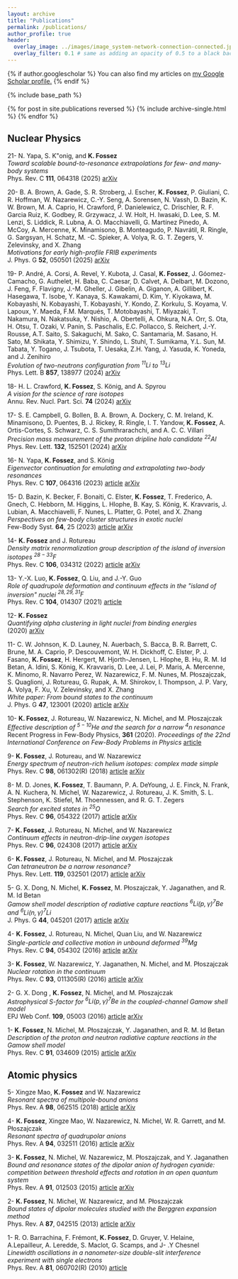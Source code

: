 ```yaml
---
layout: archive
title: "Publications"
permalink: /publications/
author_profile: true
header:
  overlay_image: ../images/image_system-network-connection-connected.jpg
  overlay_filter: 0.1 # same as adding an opacity of 0.5 to a black background
---
```


{% if author.googlescholar %}
  You can also find my articles on <u><a href="{{author.googlescholar}}">my Google Scholar profile</a>.</u>
{% endif %}

{% include base_path %}

{% for post in site.publications reversed %}
  {% include archive-single.html %}
{% endfor %}



## Nuclear Physics

21- N. Yapa, S. K\"onig, and **K. Fossez**  
  _Toward scalable bound-to-resonance extrapolations for few- and many-body systems_  
  Phys. Rev. C **111**, 064318 (2025) [arXiv](https://arxiv.org/abs/2409.03116)  

20- B. A. Brown, A. Gade, S. R. Stroberg, J. Escher, **K. Fossez**, P. Giuliani, C. R. Hoffman, W. Nazarewicz, C.-Y. Seng, A. Sorensen, N. Vassh, D. Bazin, K. W. Brown, M. A. Caprio, H. Crawford, P. Danielewicz, C. Drischler, R. F. Garcia Ruiz, K. Godbey, R. Grzywacz, J. W. Holt, H. Iwasaki, D. Lee, S. M. Lenzi, S. Liddick, R. Lubna, A. O. Macchiavelli, G. Martínez Pinedo, A. McCoy, A. Mercenne, K. Minamisono, B. Monteagudo, P. Navrátil, R. Ringle, G. Sargsyan, H. Schatz, M. -C. Spieker, A. Volya, R. G. T. Zegers, V. Zelevinsky, and X. Zhang  
  _Motivations for early high-profile FRIB experiments_  
  J. Phys. G **52**, 050501 (2025) [arXiv](https://arxiv.org/abs/2410.06144)  

19- P. André, A. Corsi, A. Revel, Y. Kubota, J. Casal, **K. Fossez**, J. Góomez-Camacho, G. Authelet, H. Baba, C. Caesar, D. Calvet, A. Delbart, M. Dozono, J. Feng, F. Flavigny, J.-M. Gheller, J. Gibelin, A. Giganon, A. Gillibert, K. Hasegawa, T. Isobe, Y. Kanaya, S. Kawakami, D. Kim, Y. Kiyokawa, M. Kobayashi, N. Kobayashi, T. Kobayashi, Y. Kondo, Z. Korkulu, S. Koyama, V. Lapoux, Y. Maeda, F.M. Marqués, T. Motobayashi, T. Miyazaki, T. Nakamura, N. Nakatsuka, Y. Nishio, A. Obertelli, A. Ohkura, N.A. Orr, S. Ota, H. Otsu, T. Ozaki, V. Panin, S. Paschalis, E.C. Pollacco, S. Reichert, J.-Y. Rousse, A.T. Saito, S. Sakaguchi, M. Sako, C. Santamaria, M. Sasano, H. Sato, M. Shikata, Y. Shimizu, Y. Shindo, L. Stuhl, T. Sumikama, Y.L. Sun, M. Tabata, Y. Togano, J. Tsubota, T. Uesaka, Z.H. Yang, J. Yasuda, K. Yoneda, and J. Zenihiro  
  _Evolution of two-neutrons configuration from ${ {}^{11}\text{Li} }$ to ${ {}^{13}\text{Li} }$_  
  Phys. Lett. B **857**, 138977 (2024) [arXiv](https://arxiv.org/abs/2501.11539)  

18- H. L. Crawford, **K. Fossez**, S. K&ouml;nig, and A. Spyrou  
  _A vision for the science of rare isotopes_  
  Annu. Rev. Nucl. Part. Sci. **74** (2024) [arXiv](https://arxiv.org/abs/2312.09129)  

17- S. E. Campbell, G. Bollen, B. A. Brown, A. Dockery, C. M. Ireland, K. Minamisono, D. Puentes, B. J. Rickey, R. Ringle, I. T. Yandow, **K. Fossez**, A. Ortis-Cortes, S. Schwarz, C. S. Sumithrarachchi, and A. C. C. Villari  
  _Precision mass measurement of the proton dripline halo candidate ${ {}^{22}\text{Al} }$_  
  Phys. Rev. Lett. **132**, 152501 (2024) [arXiv](https://arxiv.org/abs/2312.11366)  

16- N. Yapa, **K. Fossez**, and S. K&ouml;nig  
  _Eigenvector continuation for emulating and extrapolating two-body resonances_  
  Phys. Rev. C **107**, 064316 (2023) [article](https://doi.org/10.1103/PhysRevC.107.064316) [arXiv](https://arxiv.org/abs/2303.06139)  

15- D. Bazin, K. Becker, F. Bonaiti, C. Elster, **K. Fossez**, T. Frederico, A. Gnech, C. Hebborn, M. Higgins, L. Hlophe, B. Kay, S. K&ouml;nig, K. Kravvaris, J. Lubian, A. Macchiavelli, F. Nunes, L. Platter, G. Potel, and X. Zhang  
  _Perspectives on few-body cluster structures in exotic nuclei_  
  Few-Body Syst. **64**, 25 (2023) [article](https://doi.org/10.1007/s00601-023-01794-0) [arXiv](https://arxiv.org/abs/2211.06281)  

14- **K. Fossez** and J. Rotureau  
  _Density matrix renormalization group description of the island of inversion isotopes $^{28-33}\text{F}$_  
  Phys. Rev. C **106**, 034312 (2022) [article](https://doi.org/10.1103/PhysRevC.106.034312) [arXiv](https://arxiv.org/abs/2105.05287)  

13- Y.-X. Luo, **K. Fossez**, Q. Liu, and J.-Y. Guo  
  _Role of quadrupole deformation and continuum effects in the "island of inversion" nuclei $^{28,29,31}\text{F}$_  
  Phys. Rev. C **104**, 014307 (2021) [article](https://doi.org/10.1103/PhysRevC.104.014307)  

12- **K. Fossez**  
  _Quantifying alpha clustering in light nuclei from binding energies_  
  (2020) [arXiv](https://arxiv.org/abs/2004.14896) 

11- C. W. Johnson, K. D. Launey, N. Auerbach, S. Bacca, B. R. Barrett, C. Brune, M. A. Caprio, P. Descouvemont, W. H. Dickhoff, C. Elster, P. J. Fasano, **K. Fossez**, H. Hergert, M. Hjorth-Jensen, L. Hlophe, B. Hu, R. M. Id Betan, A. Idini, S. K&ouml;nig, K. Kravvaris, D. Lee, J. Lei, P. Maris, A. Mercenne, K. Minomo, R. Navarro Perez, W. Nazarewicz, F. M. Nunes, M. P&#322;oszajczak, S. Quaglioni, J. Rotureau, G. Rupak, A. M. Shirokov, I. Thompson, J. P. Vary, A. Volya, F. Xu, V. Zelevinsky, and X. Zhang  
  _White paper: From bound states to the continuum_  
  J. Phys. G **47**, 123001 (2020) [article](https://doi.org/10.1088/1361-6471/abb129) [arXiv](https://arxiv.org/abs/1912.00451)

10- **K. Fossez**, J. Rotureau, W. Nazarewicz, N. Michel, and M. P&#322;oszajczak  
  _Effective description of ${ {}^{5-10}\mathrm{He} }$ and the search for a narrow ${ {}^{4}\text{n} }$ resonance_  
  Recent Progress in Few-Body Physics, **361** (2020). _Proceedings of the 22nd International Conference on Few-Body Problems in Physics_ [article](https://doi.org/10.1007/978-3-030-32357-8_61) 

9- **K. Fossez**, J. Rotureau, and W. Nazarewicz  
  _Energy spectrum of neutron-rich helium isotopes: complex made simple_  
  Phys. Rev. C **98**, 061302(R) (2018) [article](https://doi.org/10.1103/PhysRevC.98.061302) [arXiv](https://arxiv.org/abs/1806.02936)

8- M. D. Jones, **K. Fossez**, T. Baumann, P. A. DeYoung, J. E. Finck, N. Frank, A. N. Kuchera, N. Michel, W. Nazarewicz, J. Rotureau, J. K. Smith, S. L. Stephenson, K. Stiefel, M. Thoennessen, and R. G. T. Zegers  
  _Search for excited states in ${ {}^{25}\mathrm{O} }$_  
  Phys. Rev. C **96**, 054322 (2017) [article](https://doi.org/10.1103/PhysRevC.96.054322) [arXiv](https://arxiv.org/abs/1710.04706)

7- **K. Fossez**, J. Rotureau, N. Michel, and W. Nazarewicz  
  _Continuum effects in neutron-drip-line oxygen isotopes_  
  Phys. Rev. C **96**, 024308 (2017) [article](https://doi.org/10.1103/PhysRevC.96.024308) [arXiv](https://arxiv.org/abs/1704.03785)

6- **K. Fossez**, J. Rotureau, N. Michel, and M. P&#322;oszajczak  
  _Can tetraneutron be a narrow resonance?_  
  Phys. Rev. Lett. **119**, 032501 (2017) [article](https://doi.org/10.1103/PhysRevLett.119.032501) [arXiv](https://arxiv.org/abs/1612.01483)

5- G. X. Dong, N. Michel, **K. Fossez**, M. P&#322;oszajczak, Y. Jaganathen, and R. M. Id Betan  
  _Gamow shell model description of radiative capture reactions ${ {}^{6}\mathrm{Li} ( p , \gamma ) {}^{7}\mathrm{Be} }$ and ${ {}^{6}\mathrm{Li} ( n , \gamma ) {}^{7}\mathrm{Li} }$_  
  J. Phys. G **44**, 045201 (2017) [article](https://doi.org/10.1088/1361-6471/aa5f24) [arXiv](https://arxiv.org/abs/1601.06660)

4- **K. Fossez**, J. Rotureau, N. Michel, Quan Liu, and W. Nazarewicz  
  _Single-particle and collective motion in unbound deformed ${ {}^{39}\mathrm{Mg} }$_  
  Phys. Rev. C **94**, 054302 (2016) [article](https://doi.org/10.1103/PhysRevC.94.054302) [arXiv](https://arxiv.org/abs/1607.08436)

3- **K. Fossez**, W. Nazarewicz, Y. Jaganathen, N. Michel, and M. P&#322;oszajczak  
  _Nuclear rotation in the continuum_  
  Phys. Rev. C **93**, 011305(R) (2016) [article](http://dx.doi.org/10.1103/PhysRevC.93.011305) [arXiv](https://arxiv.org/abs/1509.07841)

2- G. X. Dong , **K. Fossez**, N. Michel, and M. P&#322;oszajczak  
  _Astrophysical ${ S }$-factor for ${ {}^{6}\mathrm{Li} ( p , \gamma ) {}^{7}\mathrm{Be} }$ in the coupled-channel Gamow shell model_  
  EPJ Web Conf. **109**, 05003 (2016) [article](https://doi.org/10.1051/epjconf/201610905003) [arXiv](https://arxiv.org/abs/1510.00786)

1- **K. Fossez**, N. Michel, M. P&#322;oszajczak, Y. Jaganathen, and R. M. Id Betan  
  _Description of the proton and neutron radiative capture reactions in the Gamow shell model_  
  Phys. Rev. C **91**, 034609 (2015) [article](https://dx.doi.org/10.1103/PhysRevC.91.034609) [arXiv](https://arxiv.org/abs/1502.01631)



## Atomic physics

5- Xingze Mao, **K. Fossez** and W. Nazarewicz  
  _Resonant spectra of multipole-bound anions_  
  Phys. Rev. A **98**, 062515 (2018) [article](https://doi.org/10.1103/PhysRevA.98.062515) [arXiv](https://arxiv.org/abs/1810.02806)

4- **K. Fossez**, Xingze Mao, W. Nazarewicz, N. Michel, W. R. Garrett, and M. P&#322;oszajczak  
  _Resonant spectra of quadrupolar anions_  
  Phys. Rev. A **94**, 032511 (2016) [article](http://dx.doi.org/10.1103/PhysRevA.94.032511) [arXiv](https://arxiv.org/abs/1606.04764)

3- **K. Fossez**, N. Michel, W. Nazarewicz, M. P&#322;oszajczak, and Y. Jaganathen  
  _Bound and resonance states of the dipolar anion of hydrogen cyanide: competition between threshold effects and rotation in an open quantum system_  
  Phys. Rev. A **91**, 012503 (2015) [article](https://dx.doi.org/10.1103/PhysRevA.91.012503) [arXiv](https://arxiv.org/abs/1410.6660)

2- **K. Fossez**, N. Michel, W. Nazarewicz, and M. P&#322;oszajczak  
  _Bound states of dipolar molecules studied with the Berggren expansion method_  
  Phys. Rev. A **87**, 042515 (2013) [article](https://dx.doi.org/10.1103/PhysRevA.87.042515) [arXiv](https://arxiv.org/abs/1303.1928)

1- R. O. Barrachina, F. Fr&#233;mont, **K. Fossez**, D. Gruyer, V. Helaine, A.Lepailleur, A. Leredde, S. Maclot, G. Scamps, and J- .Y Chesnel  
  _Linewidth oscillations in a nanometer-size double-slit interference experiment with single electrons_  
  Phys. Rev. A **81**, 060702(R) (2010) [article](https://dx.doi.org/10.1103/PhysRevA.81.060702)



